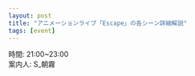 ```yaml
---
layout: post
title: "アニメーションライブ「Escape」の各シーン詳細解説"
tags: [event]
---
```


時間: 21:00~23:00  
案内人: S_朝霧  
